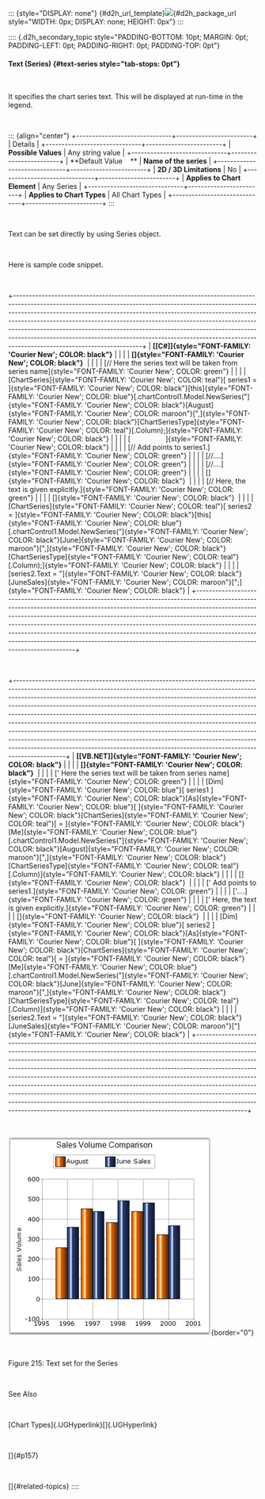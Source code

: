 ::: {style="DISPLAY: none"}
[](ms-xhelp:///?Id=d2h_url_template){#d2h_url_template}![](!package_url!){#d2h_package_url style="WIDTH: 0px; DISPLAY: none; HEIGHT: 0px"}
:::

:::: {.d2h_secondary_topic style="PADDING-BOTTOM: 10pt; MARGIN: 0pt; PADDING-LEFT: 0pt; PADDING-RIGHT: 0pt; PADDING-TOP: 0pt"}
#### Text (Series) {#text-series style="tab-stops: 0pt"}

 

It specifies the chart series text. This will be displayed at run-time in the legend.

 

::: {align="center"}
+------------------------------+------------------------+
| Details                                               |
+------------------------------+------------------------+
| **Possible Values**          | Any string value       |
+------------------------------+------------------------+
| **Default Value    **        | **Name of the series** |
+------------------------------+------------------------+
| **2D / 3D Limitations**      | No                     |
+------------------------------+------------------------+
| **Applies to Chart Element** | Any Series             |
+------------------------------+------------------------+
| **Applies to Chart Types**   | All Chart Types        |
+------------------------------+------------------------+
:::

 

Text can be set directly by using Series object.

 

Here is sample code snippet.

 

+----------------------------------------------------------------------------------------------------------------------------------------------------------------------------------------------------------------------------------------------------------------------------------------------------------------------------------------------------------------------------------------------------------------------------------------------------------------------------------------------------------------------------+
| **[\[C#\]]{style="FONT-FAMILY: 'Courier New'; COLOR: black"}**                                                                                                                                                                                                                                                                                                                                                                                                                                                             |
|                                                                                                                                                                                                                                                                                                                                                                                                                                                                                                                            |
| **[]{style="FONT-FAMILY: 'Courier New'; COLOR: black"}**                                                                                                                                                                                                                                                                                                                                                                                                                                                                   |
|                                                                                                                                                                                                                                                                                                                                                                                                                                                                                                                            |
| [// Here the series text will be taken from series name]{style="FONT-FAMILY: 'Courier New'; COLOR: green"}                                                                                                                                                                                                                                                                                                                                                                                                                 |
|                                                                                                                                                                                                                                                                                                                                                                                                                                                                                                                            |
| [ChartSeries]{style="FONT-FAMILY: 'Courier New'; COLOR: teal"}[ series1 = ]{style="FONT-FAMILY: 'Courier New'; COLOR: black"}[this]{style="FONT-FAMILY: 'Courier New'; COLOR: blue"}[.chartControl1.Model.NewSeries(\"]{style="FONT-FAMILY: 'Courier New'; COLOR: black"}[August]{style="FONT-FAMILY: 'Courier New'; COLOR: maroon"}[\",]{style="FONT-FAMILY: 'Courier New'; COLOR: black"}[ChartSeriesType]{style="FONT-FAMILY: 'Courier New'; COLOR: teal"}[.Column);]{style="FONT-FAMILY: 'Courier New'; COLOR: black"} |
|                                                                                                                                                                                                                                                                                                                                                                                                                                                                                                                            |
| [                  ]{style="FONT-FAMILY: 'Courier New'; COLOR: black"}                                                                                                                                                                                                                                                                                                                                                                                                                                                     |
|                                                                                                                                                                                                                                                                                                                                                                                                                                                                                                                            |
| [// Add points to series1.]{style="FONT-FAMILY: 'Courier New'; COLOR: green"}                                                                                                                                                                                                                                                                                                                                                                                                                                              |
|                                                                                                                                                                                                                                                                                                                                                                                                                                                                                                                            |
| [//\....]{style="FONT-FAMILY: 'Courier New'; COLOR: green"}                                                                                                                                                                                                                                                                                                                                                                                                                                                                |
|                                                                                                                                                                                                                                                                                                                                                                                                                                                                                                                            |
| [//\....]{style="FONT-FAMILY: 'Courier New'; COLOR: green"}                                                                                                                                                                                                                                                                                                                                                                                                                                                                |
|                                                                                                                                                                                                                                                                                                                                                                                                                                                                                                                            |
| []{style="FONT-FAMILY: 'Courier New'; COLOR: black"}                                                                                                                                                                                                                                                                                                                                                                                                                                                                       |
|                                                                                                                                                                                                                                                                                                                                                                                                                                                                                                                            |
| [// Here, the text is given explicitly.]{style="FONT-FAMILY: 'Courier New'; COLOR: green"}                                                                                                                                                                                                                                                                                                                                                                                                                                 |
|                                                                                                                                                                                                                                                                                                                                                                                                                                                                                                                            |
| []{style="FONT-FAMILY: 'Courier New'; COLOR: black"}                                                                                                                                                                                                                                                                                                                                                                                                                                                                       |
|                                                                                                                                                                                                                                                                                                                                                                                                                                                                                                                            |
| [ChartSeries]{style="FONT-FAMILY: 'Courier New'; COLOR: teal"}[ series2 = ]{style="FONT-FAMILY: 'Courier New'; COLOR: black"}[this]{style="FONT-FAMILY: 'Courier New'; COLOR: blue"}[.chartControl1.Model.NewSeries(\"]{style="FONT-FAMILY: 'Courier New'; COLOR: black"}[June]{style="FONT-FAMILY: 'Courier New'; COLOR: maroon"}[\",]{style="FONT-FAMILY: 'Courier New'; COLOR: black"}[ChartSeriesType]{style="FONT-FAMILY: 'Courier New'; COLOR: teal"}[.Column);]{style="FONT-FAMILY: 'Courier New'; COLOR: black"}   |
|                                                                                                                                                                                                                                                                                                                                                                                                                                                                                                                            |
| [series2.Text = \"]{style="FONT-FAMILY: 'Courier New'; COLOR: black"}[JuneSales]{style="FONT-FAMILY: 'Courier New'; COLOR: maroon"}[\";]{style="FONT-FAMILY: 'Courier New'; COLOR: black"}                                                                                                                                                                                                                                                                                                                                 |
+----------------------------------------------------------------------------------------------------------------------------------------------------------------------------------------------------------------------------------------------------------------------------------------------------------------------------------------------------------------------------------------------------------------------------------------------------------------------------------------------------------------------------+

 

+----------------------------------------------------------------------------------------------------------------------------------------------------------------------------------------------------------------------------------------------------------------------------------------------------------------------------------------------------------------------------------------------------------------------------------------------------------------------------------------------------------------------------------------------------------------------------------------------------------------------------------------------------------------------------------------------------------------------------------------------+
| **[\[VB.NET\]]{style="FONT-FAMILY: 'Courier New'; COLOR: black"}**                                                                                                                                                                                                                                                                                                                                                                                                                                                                                                                                                                                                                                                                           |
|                                                                                                                                                                                                                                                                                                                                                                                                                                                                                                                                                                                                                                                                                                                                              |
| **[]{style="FONT-FAMILY: 'Courier New'; COLOR: black"}**                                                                                                                                                                                                                                                                                                                                                                                                                                                                                                                                                                                                                                                                                     |
|                                                                                                                                                                                                                                                                                                                                                                                                                                                                                                                                                                                                                                                                                                                                              |
| [\' Here the series text will be taken from series name]{style="FONT-FAMILY: 'Courier New'; COLOR: green"}                                                                                                                                                                                                                                                                                                                                                                                                                                                                                                                                                                                                                                   |
|                                                                                                                                                                                                                                                                                                                                                                                                                                                                                                                                                                                                                                                                                                                                              |
| [Dim]{style="FONT-FAMILY: 'Courier New'; COLOR: blue"}[ series1 ]{style="FONT-FAMILY: 'Courier New'; COLOR: black"}[As]{style="FONT-FAMILY: 'Courier New'; COLOR: blue"}[ ]{style="FONT-FAMILY: 'Courier New'; COLOR: black"}[ChartSeries]{style="FONT-FAMILY: 'Courier New'; COLOR: teal"}[ = ]{style="FONT-FAMILY: 'Courier New'; COLOR: black"}[Me]{style="FONT-FAMILY: 'Courier New'; COLOR: blue"}[.chartControl1.Model.NewSeries(\"]{style="FONT-FAMILY: 'Courier New'; COLOR: black"}[August]{style="FONT-FAMILY: 'Courier New'; COLOR: maroon"}[\",]{style="FONT-FAMILY: 'Courier New'; COLOR: black"}[ChartSeriesType]{style="FONT-FAMILY: 'Courier New'; COLOR: teal"}[.Column)]{style="FONT-FAMILY: 'Courier New'; COLOR: black"} |
|                                                                                                                                                                                                                                                                                                                                                                                                                                                                                                                                                                                                                                                                                                                                              |
| []{style="FONT-FAMILY: 'Courier New'; COLOR: black"}                                                                                                                                                                                                                                                                                                                                                                                                                                                                                                                                                                                                                                                                                         |
|                                                                                                                                                                                                                                                                                                                                                                                                                                                                                                                                                                                                                                                                                                                                              |
| [\' Add points to series1.]{style="FONT-FAMILY: 'Courier New'; COLOR: green"}                                                                                                                                                                                                                                                                                                                                                                                                                                                                                                                                                                                                                                                                |
|                                                                                                                                                                                                                                                                                                                                                                                                                                                                                                                                                                                                                                                                                                                                              |
| [\'\....]{style="FONT-FAMILY: 'Courier New'; COLOR: green"}                                                                                                                                                                                                                                                                                                                                                                                                                                                                                                                                                                                                                                                                                  |
|                                                                                                                                                                                                                                                                                                                                                                                                                                                                                                                                                                                                                                                                                                                                              |
| [\' Here, the text is given explicitly.]{style="FONT-FAMILY: 'Courier New'; COLOR: green"}                                                                                                                                                                                                                                                                                                                                                                                                                                                                                                                                                                                                                                                   |
|                                                                                                                                                                                                                                                                                                                                                                                                                                                                                                                                                                                                                                                                                                                                              |
| []{style="FONT-FAMILY: 'Courier New'; COLOR: black"}                                                                                                                                                                                                                                                                                                                                                                                                                                                                                                                                                                                                                                                                                         |
|                                                                                                                                                                                                                                                                                                                                                                                                                                                                                                                                                                                                                                                                                                                                              |
| [Dim]{style="FONT-FAMILY: 'Courier New'; COLOR: blue"}[ series2 ]{style="FONT-FAMILY: 'Courier New'; COLOR: black"}[As]{style="FONT-FAMILY: 'Courier New'; COLOR: blue"}[ ]{style="FONT-FAMILY: 'Courier New'; COLOR: black"}[ChartSeries]{style="FONT-FAMILY: 'Courier New'; COLOR: teal"}[ = ]{style="FONT-FAMILY: 'Courier New'; COLOR: black"}[Me]{style="FONT-FAMILY: 'Courier New'; COLOR: blue"}[.chartControl1.Model.NewSeries(\"]{style="FONT-FAMILY: 'Courier New'; COLOR: black"}[June]{style="FONT-FAMILY: 'Courier New'; COLOR: maroon"}[\",]{style="FONT-FAMILY: 'Courier New'; COLOR: black"}[ChartSeriesType]{style="FONT-FAMILY: 'Courier New'; COLOR: teal"}[.Column)]{style="FONT-FAMILY: 'Courier New'; COLOR: black"}   |
|                                                                                                                                                                                                                                                                                                                                                                                                                                                                                                                                                                                                                                                                                                                                              |
| [series2.Text = \"]{style="FONT-FAMILY: 'Courier New'; COLOR: black"}[JuneSales]{style="FONT-FAMILY: 'Courier New'; COLOR: maroon"}[\"]{style="FONT-FAMILY: 'Courier New'; COLOR: black"}                                                                                                                                                                                                                                                                                                                                                                                                                                                                                                                                                    |
+----------------------------------------------------------------------------------------------------------------------------------------------------------------------------------------------------------------------------------------------------------------------------------------------------------------------------------------------------------------------------------------------------------------------------------------------------------------------------------------------------------------------------------------------------------------------------------------------------------------------------------------------------------------------------------------------------------------------------------------------+

 

![](ImagesExt/image84_215.jpg){border="0"}

 

Figure 215: Text set for the Series

 

See Also

 

[Chart Types]{.UGHyperlink}[]{.UGHyperlink}

 

[]{#p157} 

 

[]{#related-topics}
::::
